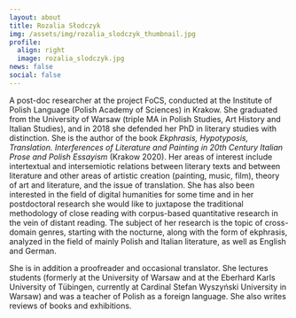 ```yaml
---
layout: about
title: Rozalia Słodczyk
img: /assets/img/rozalia_slodczyk_thumbnail.jpg
profile:
  align: right
  image: rozalia_slodczyk.jpg
news: false
social: false
---
```


A post-doc researcher at the project FoCS, conducted at the Institute of Polish Language (Polish Academy of Sciences) in Krakow. She graduated from the University of Warsaw (triple MA in Polish Studies, Art History and Italian Studies), and in 2018 she defended her PhD in literary studies with distinction. She is the author of the book _Ekphrasis, Hypotyposis, Translation. Interferences of Literature and Painting in 20th Century Italian Prose and Polish Essayism_ (Krakow 2020). Her areas of interest include intertextual and intersemiotic relations between literary texts and between literature and other areas of artistic creation (painting, music, film), theory of art and literature, and the issue of translation. She has also been interested in the field of digital humanities for some time and in her postdoctoral research she would like to juxtapose the traditional methodology of close reading with corpus-based quantitative research in the vein of distant reading. The subject of her research is the topic of cross-domain genres, starting with the nocturne, along with the form of ekphrasis, analyzed in the field of mainly Polish and Italian literature, as well as English and German.

She is in addition a proofreader and occasional translator. She lectures students (formerly at the University of Warsaw and at the Eberhard Karls University of Tübingen, currently at Cardinal Stefan Wyszyński University in Warsaw) and was a teacher of Polish as a foreign language. She also writes reviews of books and exhibitions.

